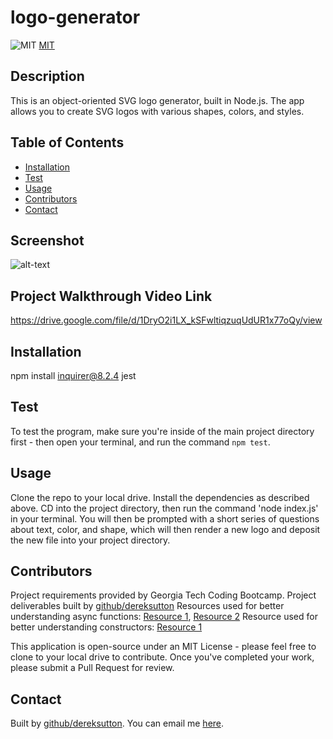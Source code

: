 # logo-generator

![MIT](https://img.shields.io/badge/license/license-MIT-blue.svg)
[MIT](https://opensource.org/licenses/MIT)

## Description
This is an object-oriented SVG logo generator, built in Node.js. The app allows you to create SVG logos with various shapes, colors, and styles.

## Table of Contents
* [Installation](#Installation)
* [Test](#Test)
* [Usage](#Usage)
* [Contributors](#Contributors)
* [Contact](#Contact)

## Screenshot
![alt-text](N/A)

## Project Walkthrough Video Link
https://drive.google.com/file/d/1DryO2i1LX_kSFwltiqzuqUdUR1x77oQy/view

## Installation
npm install inquirer@8.2.4 jest

## Test
To test the program, make sure you're inside of the main project directory first - then open your terminal, and run the command `npm test`.

## Usage
Clone the repo to your local drive. Install the dependencies as described above. CD into the project directory, then run the command 'node index.js' in your terminal. You will then be prompted with a short series of questions about text, color, and shape, which will then render a new logo and deposit the new file into your project directory.

## Contributors
Project requirements provided by Georgia Tech Coding Bootcamp.
Project deliverables built by [github/dereksutton](https://github.com/dereksutton)
Resources used for better understanding async functions: [Resource 1](https://2ality.com/2016/10/async-function-tips.html), [Resource 2](https://developer.mozilla.org/en-US/docs/Web/JavaScript/Reference/Statements/async_function)
Resource used for better understanding constructors: [Resource 1](https://rollbar.com/blog/javascript-constructors/#:~:text=Errors%20With%20Rollbar-,What%20is%20a%20Constructor%20in%20JavaScript%3F,created%20using%20the%20new%20keyword.)

This application is open-source under an MIT License - please feel free to clone to your local drive to contribute. Once you've completed your work, please submit a Pull Request for review.

## Contact
Built by [github/dereksutton](https://github.com/dereksutton). You can email me [here](mailto:dereksutton86@gmail.com).